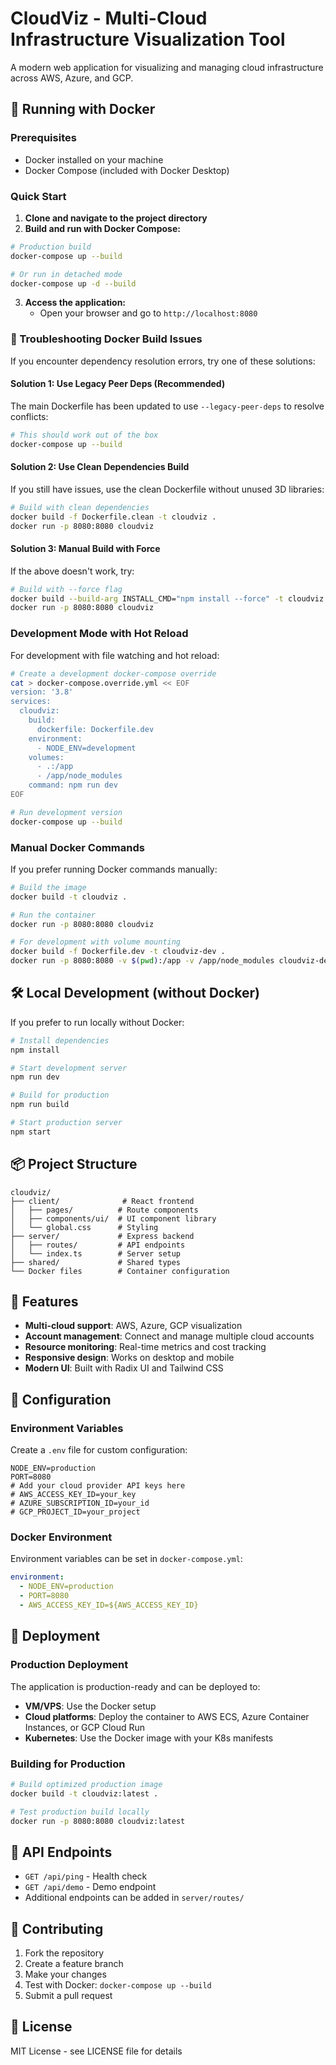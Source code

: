 # CloudViz - Multi-Cloud Infrastructure Visualization Tool

A modern web application for visualizing and managing cloud infrastructure across AWS, Azure, and GCP.

## 🚀 Running with Docker

### Prerequisites

- Docker installed on your machine
- Docker Compose (included with Docker Desktop)

### Quick Start

1. **Clone and navigate to the project directory**
2. **Build and run with Docker Compose:**

```bash
# Production build
docker-compose up --build

# Or run in detached mode
docker-compose up -d --build
```

3. **Access the application:**
   - Open your browser and go to `http://localhost:8080`

### 🔧 Troubleshooting Docker Build Issues

If you encounter dependency resolution errors, try one of these solutions:

#### Solution 1: Use Legacy Peer Deps (Recommended)
The main Dockerfile has been updated to use `--legacy-peer-deps` to resolve conflicts:

```bash
# This should work out of the box
docker-compose up --build
```

#### Solution 2: Use Clean Dependencies Build
If you still have issues, use the clean Dockerfile without unused 3D libraries:

```bash
# Build with clean dependencies
docker build -f Dockerfile.clean -t cloudviz .
docker run -p 8080:8080 cloudviz
```

#### Solution 3: Manual Build with Force
If the above doesn't work, try:

```bash
# Build with --force flag
docker build --build-arg INSTALL_CMD="npm install --force" -t cloudviz .
docker run -p 8080:8080 cloudviz
```

### Development Mode with Hot Reload

For development with file watching and hot reload:

```bash
# Create a development docker-compose override
cat > docker-compose.override.yml << EOF
version: '3.8'
services:
  cloudviz:
    build:
      dockerfile: Dockerfile.dev
    environment:
      - NODE_ENV=development
    volumes:
      - .:/app
      - /app/node_modules
    command: npm run dev
EOF

# Run development version
docker-compose up --build
```

### Manual Docker Commands

If you prefer running Docker commands manually:

```bash
# Build the image
docker build -t cloudviz .

# Run the container
docker run -p 8080:8080 cloudviz

# For development with volume mounting
docker build -f Dockerfile.dev -t cloudviz-dev .
docker run -p 8080:8080 -v $(pwd):/app -v /app/node_modules cloudviz-dev
```

## 🛠 Local Development (without Docker)

If you prefer to run locally without Docker:

```bash
# Install dependencies
npm install

# Start development server
npm run dev

# Build for production
npm run build

# Start production server
npm start
```

## 📦 Project Structure

```
cloudviz/
├── client/              # React frontend
│   ├── pages/          # Route components
│   ├── components/ui/  # UI component library
│   └── global.css      # Styling
├── server/             # Express backend
│   ├── routes/         # API endpoints
│   └── index.ts        # Server setup
├── shared/             # Shared types
└── Docker files        # Container configuration
```

## 🌟 Features

- **Multi-cloud support**: AWS, Azure, GCP visualization
- **Account management**: Connect and manage multiple cloud accounts
- **Resource monitoring**: Real-time metrics and cost tracking
- **Responsive design**: Works on desktop and mobile
- **Modern UI**: Built with Radix UI and Tailwind CSS

## 🔧 Configuration

### Environment Variables

Create a `.env` file for custom configuration:

```env
NODE_ENV=production
PORT=8080
# Add your cloud provider API keys here
# AWS_ACCESS_KEY_ID=your_key
# AZURE_SUBSCRIPTION_ID=your_id
# GCP_PROJECT_ID=your_project
```

### Docker Environment

Environment variables can be set in `docker-compose.yml`:

```yaml
environment:
  - NODE_ENV=production
  - PORT=8080
  - AWS_ACCESS_KEY_ID=${AWS_ACCESS_KEY_ID}
```

## 🚢 Deployment

### Production Deployment

The application is production-ready and can be deployed to:

- **VM/VPS**: Use the Docker setup
- **Cloud platforms**: Deploy the container to AWS ECS, Azure Container Instances, or GCP Cloud Run
- **Kubernetes**: Use the Docker image with your K8s manifests

### Building for Production

```bash
# Build optimized production image
docker build -t cloudviz:latest .

# Test production build locally
docker run -p 8080:8080 cloudviz:latest
```

## 📝 API Endpoints

- `GET /api/ping` - Health check
- `GET /api/demo` - Demo endpoint
- Additional endpoints can be added in `server/routes/`

## 🤝 Contributing

1. Fork the repository
2. Create a feature branch
3. Make your changes
4. Test with Docker: `docker-compose up --build`
5. Submit a pull request

## 📄 License

MIT License - see LICENSE file for details
